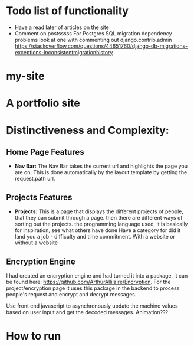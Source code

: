 # Todo list of functionality
* Have a read later of articles on the site
* Comment on postsssss
For Postgres SQL migration dependency problems look at one with commenting out django.contrib.admin
https://stackoverflow.com/questions/44651760/django-db-migrations-exceptions-inconsistentmigrationhistory
# my-site
# A portfolio site
# Distinctiveness and Complexity:
## Home Page Features
* **Nav Bar:** The Nav Bar takes the current url and highlights the page you are on. This is done automatically by the layout template by getting the request.path url.

## Projects Features
* **Projects:** This is a page that displays the different projects of people, that they can submit through a page. then there are different ways of sorting out the projects.
the programming language used, it is basically for inspiration, see what others have done
Have a category for did it land you a job - difficulty and time commitment.
With a website or without a website


## Encryption Engine
I had created an encryption engine and had turned it into a package, it can be found here: https://github.com/ArthurAllilaire/Encryption. For the project/encryption page it uses this package in the backend to process people's request and encrypt and decrypt messages.

Use front end javascript to asynchronously update the machine values based on user input and get the decoded messages. Animation???

# How to run
